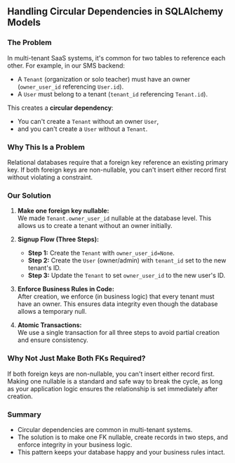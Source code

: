 ## Handling Circular Dependencies in SQLAlchemy Models

### The Problem

In multi-tenant SaaS systems, it's common for two tables to reference each other. For example, in our SMS backend:
- A `Tenant` (organization or solo teacher) must have an owner (`owner_user_id` referencing `User.id`).
- A `User` must belong to a tenant (`tenant_id` referencing `Tenant.id`).

This creates a **circular dependency**:  
- You can't create a `Tenant` without an owner `User`,  
- and you can't create a `User` without a `Tenant`.

### Why This Is a Problem

Relational databases require that a foreign key reference an existing primary key. If both foreign keys are non-nullable, you can't insert either record first without violating a constraint.

### Our Solution

1. **Make one foreign key nullable:**  
   We made `Tenant.owner_user_id` nullable at the database level. This allows us to create a tenant without an owner initially.

2. **Signup Flow (Three Steps):**
   - **Step 1:** Create the `Tenant` with `owner_user_id=None`.
   - **Step 2:** Create the `User` (owner/admin) with `tenant_id` set to the new tenant's ID.
   - **Step 3:** Update the `Tenant` to set `owner_user_id` to the new user's ID.

3. **Enforce Business Rules in Code:**  
   After creation, we enforce (in business logic) that every tenant must have an owner. This ensures data integrity even though the database allows a temporary null.

4. **Atomic Transactions:**  
   We use a single transaction for all three steps to avoid partial creation and ensure consistency.

### Why Not Just Make Both FKs Required?

If both foreign keys are non-nullable, you can't insert either record first. Making one nullable is a standard and safe way to break the cycle, as long as your application logic ensures the relationship is set immediately after creation.

### Summary

- Circular dependencies are common in multi-tenant systems.
- The solution is to make one FK nullable, create records in two steps, and enforce integrity in your business logic.
- This pattern keeps your database happy and your business rules intact.
